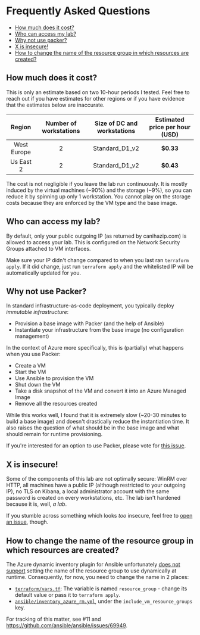# Frequently Asked Questions

- [How much does it cost?](#how-much-does-it-cost)
- [Who can access my lab?](#who-can-access-my-lab)
- [Why not use packer?](#why-not-use-packer)
- [X is insecure!](#x-is-insecure)
- [How to change the name of the resource group in which resources are created?](#how-to-change-the-name-of-the-resource-group-in-which-resources-are-created)

## How much does it cost?

This is only an estimate based on two 10-hour periods I tested. Feel free to reach out if you have estimates for other regions or if you have evidence that the estimates below are inaccurate.

|    Region    |  Number of workstations |  Size of DC and workstations |  Estimated price per hour (USD) |
|:------------:|:-----------------------:|:----------------------------:|:-------------------------------:|
| West Europe  |            2            |         Standard_D1_v2       |               **$0.33**          |
|   Us East 2  |            2            |         Standard_D1_v2       |               **$0.43**          |

The cost is not negligible if you leave the lab run continuously. It is mostly induced by the virtual machines (~90%) and the storage (~9%), so you can reduce it by spinning up only 1 workstation. You cannot play on the storage costs because they are enforced by the VM type and the base image.

## Who can access my lab?

By default, only your public outgoing IP (as returned by canihazip.com) is allowed to access your lab. This is configured on the Network Security Groups attached to VM interfaces.

Make sure your IP didn't change compared to when you last ran `terraform apply`. If it did change, just run `terraform apply` and the whitelisted IP will be automatically updated for you.

## Why not use Packer?

In standard infrastructure-as-code deployment, you typically deploy _immutable infrastructure_:

- Provision a base image with Packer (and the help of Ansible)
- Instantiate your infrastructure from the base image (no configuration management)

In the context of Azure more specifically, this is (partially) what happens when you use Packer:

- Create a VM
- Start the VM
- Use Ansible to provision the VM
- Shut down the VM
- Take a disk snapshot of the VM and convert it into an Azure Managed Image
- Remove all the resources created

While this works well, I found that it is extremely slow (~20-30 minutes to build a base image) and doesn't drastically reduce the instantiation time. It also raises the question of what should be in the base image and what should remain for runtime provisioning. 

If you're interested for an option to use Packer, please vote for [this issue](https://github.com/christophetd/adaz/issues/1).

## X is insecure!

Some of the components of this lab are not optimally secure: WinRM over HTTP, all machines have a public IP (although restricted to your outgoing IP), no TLS on Kibana, a local administrator account with the same password is created on every workstations, etc. The lab isn't hardened because it is, well, *a lab*.

If you stumble across something which looks *too* insecure, feel free to [open an issue](https://github.com/christophetd/adaz/issues/new), though.

## How to change the name of the resource group in which resources are created?

The Azure dynamic inventory plugin for Ansible unfortunately [does not support](https://github.com/ansible/ansible/issues/69949) setting the name of the resource group to use dynamically at runtime. Consequently, for now, you need to change the name in 2 places:

- [`terraform/vars.tf`](terraform/vars.tf): The variable is named `resource_group` - change its default value or pass it to `terraform apply`.
- [`ansible/inventory_azure_rm.yml`](ansible/inventory_azure_rm.yml), under the `include_vm_resource_groups` key.

For tracking of this matter, see #11 and https://github.com/ansible/ansible/issues/69949.
